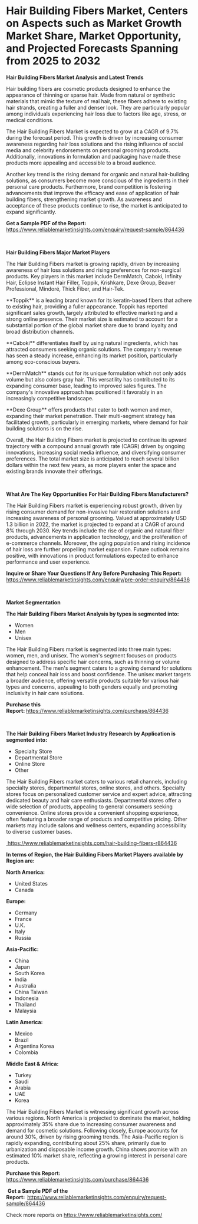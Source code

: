 <p><h1>Hair Building Fibers Market, Centers on Aspects such as Market Growth Market Share, Market Opportunity, and Projected Forecasts Spanning from 2025 to 2032</h1></p><p><strong>Hair Building Fibers Market Analysis and Latest Trends</strong></p>
<p><p>Hair building fibers are cosmetic products designed to enhance the appearance of thinning or sparse hair. Made from natural or synthetic materials that mimic the texture of real hair, these fibers adhere to existing hair strands, creating a fuller and denser look. They are particularly popular among individuals experiencing hair loss due to factors like age, stress, or medical conditions. </p><p>The Hair Building Fibers Market is expected to grow at a CAGR of 9.7% during the forecast period. This growth is driven by increasing consumer awareness regarding hair loss solutions and the rising influence of social media and celebrity endorsements on personal grooming products. Additionally, innovations in formulation and packaging have made these products more appealing and accessible to a broad audience. </p><p>Another key trend is the rising demand for organic and natural hair-building solutions, as consumers become more conscious of the ingredients in their personal care products. Furthermore, brand competition is fostering advancements that improve the efficacy and ease of application of hair building fibers, strengthening market growth. As awareness and acceptance of these products continue to rise, the market is anticipated to expand significantly.</p></p>
<p><strong>Get a Sample PDF of the Report:&nbsp;</strong> <a href="https://www.reliablemarketinsights.com/enquiry/request-sample/864436?utm_campaign=2095&utm_medium=2&utm_source=Github&utm_content=ia&utm_term=08022025&utm_id=hair-building-fibers">https://www.reliablemarketinsights.com/enquiry/request-sample/864436</a></p>
<p>&nbsp;</p>
<p><strong>Hair Building Fibers Major Market Players</strong></p>
<p><p>The Hair Building Fibers market is growing rapidly, driven by increasing awareness of hair loss solutions and rising preferences for non-surgical products. Key players in this market include DermMatch, Caboki, Infinity Hair, Eclipse Instant Hair Filler, Toppik, Krishkare, Dexe Group, Beaver Professional, Mindoré, Thick Fiber, and Hair-Tek.</p><p>**Toppik** is a leading brand known for its keratin-based fibers that adhere to existing hair, providing a fuller appearance. Toppik has reported significant sales growth, largely attributed to effective marketing and a strong online presence. Their market size is estimated to account for a substantial portion of the global market share due to brand loyalty and broad distribution channels.</p><p>**Caboki** differentiates itself by using natural ingredients, which has attracted consumers seeking organic solutions. The company's revenue has seen a steady increase, enhancing its market position, particularly among eco-conscious buyers.</p><p>**DermMatch** stands out for its unique formulation which not only adds volume but also colors gray hair. This versatility has contributed to its expanding consumer base, leading to improved sales figures. The company's innovative approach has positioned it favorably in an increasingly competitive landscape.</p><p>**Dexe Group** offers products that cater to both women and men, expanding their market penetration. Their multi-segment strategy has facilitated growth, particularly in emerging markets, where demand for hair building solutions is on the rise.</p><p>Overall, the Hair Building Fibers market is projected to continue its upward trajectory with a compound annual growth rate (CAGR) driven by ongoing innovations, increasing social media influence, and diversifying consumer preferences. The total market size is anticipated to reach several billion dollars within the next few years, as more players enter the space and existing brands innovate their offerings.</p></p>
<p>&nbsp;</p>
<p><strong>What Are The Key Opportunities For Hair Building Fibers Manufacturers?</strong></p>
<p><p>The Hair Building Fibers market is experiencing robust growth, driven by rising consumer demand for non-invasive hair restoration solutions and increasing awareness of personal grooming. Valued at approximately USD 1.3 billion in 2022, the market is projected to expand at a CAGR of around 8% through 2030. Key trends include the rise of organic and natural fiber products, advancements in application technology, and the proliferation of e-commerce channels. Moreover, the aging population and rising incidence of hair loss are further propelling market expansion. Future outlook remains positive, with innovations in product formulations expected to enhance performance and user experience.</p></p>
<p><strong>Inquire or Share Your Questions If Any Before Purchasing This Report:</strong> <a href="https://www.reliablemarketinsights.com/enquiry/pre-order-enquiry/864436?utm_campaign=2095&utm_medium=2&utm_source=Github&utm_content=ia&utm_term=08022025&utm_id=hair-building-fibers">https://www.reliablemarketinsights.com/enquiry/pre-order-enquiry/864436</a></p>
<p>&nbsp;</p>
<p><strong>Market Segmentation</strong></p>
<p><strong>The Hair Building Fibers Market Analysis by types is segmented into:</strong></p>
<p><ul><li>Women</li><li>Men</li><li>Unisex</li></ul></p>
<p><p>The Hair Building Fibers market is segmented into three main types: women, men, and unisex. The women's segment focuses on products designed to address specific hair concerns, such as thinning or volume enhancement. The men's segment caters to a growing demand for solutions that help conceal hair loss and boost confidence. The unisex market targets a broader audience, offering versatile products suitable for various hair types and concerns, appealing to both genders equally and promoting inclusivity in hair care solutions.</p></p>
<p><strong>Purchase this Report:&nbsp;</strong><a href="https://www.reliablemarketinsights.com/purchase/864436?utm_campaign=2095&utm_medium=2&utm_source=Github&utm_content=ia&utm_term=08022025&utm_id=hair-building-fibers">https://www.reliablemarketinsights.com/purchase/864436</a></p>
<p>&nbsp;</p>
<p><strong>The Hair Building Fibers Market Industry Research by Application is segmented into:</strong></p>
<p><ul><li>Specialty Store</li><li>Departmental Store</li><li>Online Store</li><li>Other</li></ul></p>
<p><p>The Hair Building Fibers market caters to various retail channels, including specialty stores, departmental stores, online stores, and others. Specialty stores focus on personalized customer service and expert advice, attracting dedicated beauty and hair care enthusiasts. Departmental stores offer a wide selection of products, appealing to general consumers seeking convenience. Online stores provide a convenient shopping experience, often featuring a broader range of products and competitive pricing. Other markets may include salons and wellness centers, expanding accessibility to diverse customer bases.</p></p>
<p><a href="https://www.reliablemarketinsights.com/hair-building-fibers-r864436?utm_campaign=2095&utm_medium=2&utm_source=Github&utm_content=ia&utm_term=08022025&utm_id=hair-building-fibers">&nbsp;https://www.reliablemarketinsights.com/hair-building-fibers-r864436</a></p>
<p><strong>In terms of Region, the Hair Building Fibers Market Players available by Region are:</strong></p>
<p>
    <p> <strong> North America: </strong>
        <ul>
            <li>United States</li>
            <li>Canada</li>
        </ul>
        </p> 
    <p> <strong> Europe: </strong>
        <ul>
            <li>Germany</li>
            <li>France</li>
            <li>U.K.</li>
            <li>Italy</li>
            <li>Russia</li>
        </ul>
        </p> 
    <p> <strong> Asia-Pacific: </strong>
        <ul>
            <li>China</li>
            <li>Japan</li>
            <li>South Korea</li>
            <li>India</li>
            <li>Australia</li>
            <li>China Taiwan</li>
            <li>Indonesia</li>
            <li>Thailand</li>
            <li>Malaysia</li>
        </ul>
        </p> 
    <p> <strong> Latin America: </strong>
        <ul>
            <li>Mexico</li>
            <li>Brazil</li>
            <li>Argentina Korea</li>
            <li>Colombia</li>
        </ul>
        </p> 
    <p> <strong> Middle East & Africa: </strong>
        <ul>
            <li>Turkey</li>
            <li>Saudi</li>
            <li>Arabia</li>
            <li>UAE</li>
            <li>Korea</li>
        </ul>
    </p>
    </p>
<p><p>The Hair Building Fibers Market is witnessing significant growth across various regions. North America is projected to dominate the market, holding approximately 35% share due to increasing consumer awareness and demand for cosmetic solutions. Following closely, Europe accounts for around 30%, driven by rising grooming trends. The Asia-Pacific region is rapidly expanding, contributing about 25% share, primarily due to urbanization and disposable income growth. China shows promise with an estimated 10% market share, reflecting a growing interest in personal care products.</p></p>
<p><strong>Purchase this Report: </strong><a href="https://www.reliablemarketinsights.com/purchase/864436?utm_campaign=2095&utm_medium=2&utm_source=Github&utm_content=ia&utm_term=08022025&utm_id=hair-building-fibers">https://www.reliablemarketinsights.com/purchase/864436</a></p>
<p>&nbsp;<strong>Get a Sample PDF of the Report:&nbsp;&nbsp;</strong><a href="https://www.reliablemarketinsights.com/enquiry/request-sample/864436?utm_campaign=2095&utm_medium=2&utm_source=Github&utm_content=ia&utm_term=08022025&utm_id=hair-building-fibers">https://www.reliablemarketinsights.com/enquiry/request-sample/864436</a></p>
<p><strong></strong></p>
<p>Check more reports on <a href="https://www.reliablemarketinsights.com/?utm_campaign=2095&utm_medium=2&utm_source=Github&utm_content=ia&utm_term=08022025&utm_id=hair-building-fibers">https://www.reliablemarketinsights.com/</a></p>